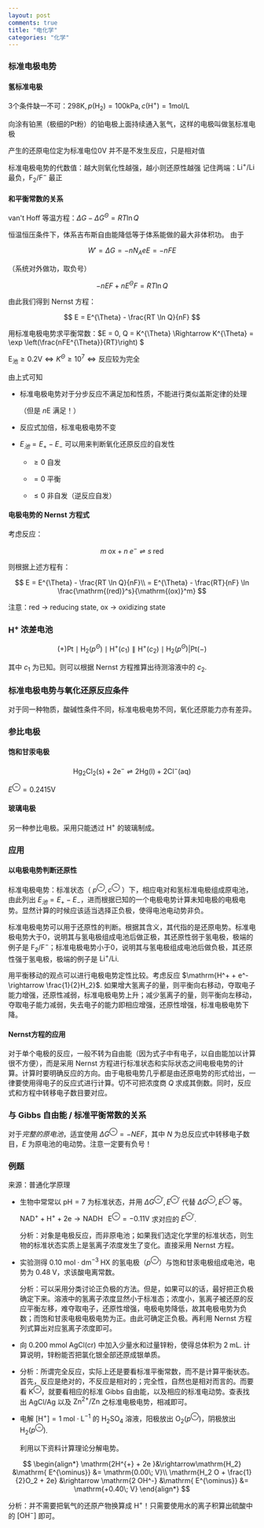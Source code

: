 ```yaml
---
layout: post
comments: true
title: "电化学"
categories: "化学"
---
```


### 标准电极电势

#### 氢标准电极

3个条件缺一不可：$298 \mathrm{K}, p(\mathrm{H}_2) = 100 \mathrm{kPa}, c(\mathrm{H}^{+}) = 1 \mathrm{mol / L}$ 

向涂有铂黑（极细的Pt粉）的铂电极上面持续通入氢气，这样的电极叫做氢标准电极

产生的还原电位定为标准电位0V
并不是不发生反应，只是相对值

标准电极电势的代数值：越大则氧化性越强，越小则还原性越强
记住两端：$\mathrm{Li^{+} / Li}$ 最负，$\mathrm{F_2 / F^{-}}$ 最正

#### 和平衡常数的关系

van't Hoff 等温方程：$\Delta G - \Delta G^{\Theta} = RT \ln Q$

恒温恒压条件下，体系吉布斯自由能降低等于体系能做的最大非体积功。
由于 

$$
W' = \Delta G = -n N_A e E = -nFE
$$

（系统对外做功，取负号）

$$
-nEF + nE^{\Theta}F = RT \ln Q
$$

由此我们得到 Nernst 方程：

$$
E = E^{\Theta} - \frac{RT \ln Q}{nF}
$$

用标准电极电势求平衡常数：$E = 0, Q = K^{\Theta} \Rightarrow K^{\Theta} = \exp \left(\frac{nFE^{\Theta}}{RT}\right) $

$\mathrm{E_{池}} \geq 0.2 \mathrm{V} \Leftrightarrow K^{\Theta} \geq 10^{7} \Leftrightarrow \text{反应较为完全}$

由上式可知

- 标准电极电势对于分步反应不满足加和性质，不能进行类似盖斯定律的处理
  
  （但是 $n\mathrm{E}$ 满足！）

- 反应式加倍，标准电极电势不变

- $E_{池} = E_+ - E_-$ 可以用来判断氧化还原反应的自发性
  
  - $\geq 0$ 自发
  
  - $=0$ 平衡
  
  - $\leq 0$ 非自发（逆反应自发）

#### 电极电势的 Nernst 方程式

考虑反应：

$$
m \; \mathrm{ox} + n \; e^{-} \rightleftharpoons s \; \mathrm{red}
$$

则根据上述方程有：

$$
E = E^{\Theta} - \frac{RT \ln Q}{nF}\\
= E^{\Theta} - \frac{RT}{nF} \ln \frac{\mathrm{(red)}^s}{\mathrm{(ox)}^m}
$$

注意：red -> reducing state, ox -> oxidizing state

### $\mathrm{H^{+}}$ 浓差电池

$$
(+)\mathrm{Pt} \mid \mathrm{H_2} (p^\Theta) \mid \mathrm{H^+} (c_1) \parallel \mathrm{H^+} (c_2) \mid \mathrm{H_2}(p^\Theta) | \mathrm{Pt} (-)
$$

 其中 $c_1$ 为已知。则可以根据 Nernst 方程推算出待测溶液中的 $c_2$.

### 标准电极电势与氧化还原反应条件

对于同一种物质，酸碱性条件不同，标准电极电势不同，氧化还原能力亦有差异。

### 参比电极

#### 饱和甘汞电极

$$
\mathrm{Hg_2Cl_2(s) + 2e^{-} \rightleftharpoons 2Hg(l) + 2Cl^- (aq)}
$$

$E^{\ominus} = 0.2415 \text{V}$

#### 玻璃电极

另一种参比电极。采用只能透过 $\mathrm{H^{+}}$ 的玻璃制成。



### 应用

#### 以电极电势判断还原性

标准电极电势：标准状态（ $p^{\ominus},c^{\ominus}$ ）下，相应电对和氢标准电极组成原电池，由此列出 $E_{池}=E_+ - E_-$，进而根据已知的一个电极电势计算未知电极的电极电势。显然计算的时候应该适当选择正负极，使得电池电动势非负。

标准电极电势可以用于还原性的判断。根据其含义，其代指的是还原电势。标准电极电势大于0，说明其与氢电极组成电池后做正极，其还原性弱于氢电极，极端的例子是 $\mathrm{F_2 / F^-}$；标准电极电势小于0，说明其与氢电极组成电池后做负极，其还原性强于氢电极，极端的例子是 $\mathrm{Li^+ / Li}$.

用平衡移动的观点可以进行电极电势定性比较。考虑反应 $\mathrm{H^+ + e^- \rightarrow \frac{1}{2}H_2}$. 如果增大氢离子的量，则平衡向右移动，夺取电子能力增强，还原性减弱，标准电极电势上升；减少氢离子的量，则平衡向左移动，夺取电子能力减弱，失去电子的能力即相应增强，还原性增强，标准电极电势下降。

#### Nernst方程的应用

对于单个电极的反应，一般不转为自由能（因为式子中有电子，以自由能加以计算很不方便），而是采用 Nernst 方程进行标准状态和实际状态之间电极电势的计算。计算时要明确反应的方向。由于电极电势几乎都是由还原电势的形式给出，一律要使用得电子的反应式进行计算。切不可把浓度商 $Q$ 求成其倒数。同时，反应式和方程中转移电子数目要对应。

### 与 Gibbs 自由能 / 标准平衡常数的关系

对于*完整的原电池*，适宜使用 $\Delta G^\ominus = -NEF$，其中 $N$ 为总反应式中转移电子数目，$E$ 为原电池的电动势。注意一定要有负号！

### 例题

来源：普通化学原理

- 生物中常常以 $\mathrm{pH=7}$ 为标准状态，并用 $\Delta G^{\ominus'}, E^{\ominus'}$ 代替 $\Delta G^{\ominus}, E^{\ominus}$ 等。

  $\mathrm{NAD^+ + H^+ + 2e \rightarrow NADH \;\;\; E^{\ominus} = -0.11V}$  求对应的 $E^{\ominus'}$.

  分析：对象是电极反应，而非原电池；如果我们选定化学里的标准状态，则生物的标准状态实质上是氢离子浓度发生了变化。直接采用 Nernst 方程。

- 实验测得 $\mathrm{0.10 \; mol\cdot dm^{-3} \; HX}$ 的氢电极（$p^{\ominus}$）与饱和甘汞电极组成电池，电势为 $\mathrm{0.48 \; V}$，求该酸电离常数。


  分析：可以采用分类讨论正负极的方法。但是，如果可以的话，最好把正负极确定下来。溶液中的氢离子浓度显然小于标准态；浓度小，氢离子被还原的反应平衡左移，难夺取电子，还原性增强，电极电势降低，故其电极电势为负数；而饱和甘汞电极电极电势为正。由此可确定正负极。再利用 Nernst 方程列式算出对应氢离子浓度即可。

- 向 $\mathrm{0.200\; mmol \; AgCl(cr)}$ 中加入少量水和过量锌粉，使得总体积为 $2 \mathrm{\;mL}$. 计算说明，锌粉能否把氯化银全部还原成银单质。
- 
  分析：所谓完全反应，实际上还是要看标准平衡常数，而不是计算平衡状态。首先，反应是绝对的，不反应是相对的；完全性，自然也是相对而言的。而要看 $\mathrm{K^{\ominus}}$，就要看相应的标准 Gibbs 自由能，以及相应的标准电动势。查表找出 $\mathrm{AgCl/Ag}$ 以及 $\mathrm{Zn^{2+}/Zn}$ 之标准电极电势，相减即可。

- 电解 $\mathrm{[H^+] = 1 \; mol \cdot L^{-1}}$ 的 $\mathrm{H_2 SO_4}$ 溶液，阳极放出 $\mathrm{O_2}(p^{\ominus})$，阴极放出 $\mathrm{H_2}(p^{\ominus})$.

  利用以下资料计算理论分解电势。
  
$$
  \begin{align*}
  \mathrm{2H^{+} + 2e }&\rightarrow\mathrm{H_2} &\mathrm{ E^{\ominus}} &= \mathrm{0.00\; V}\\
  \mathrm{H_2 O + \frac{1}{2}O_2 + 2e} &\rightarrow \mathrm{2 OH^-} &\mathrm{ E^{\ominus}} &= \mathrm{+0.40\; V}
  \end{align*}
$$

分析：并不需要把氧气的还原产物换算成 $\mathrm{H^+}$！只需要使用水的离子积算出硫酸中的 $\mathrm{[OH^-]}$ 即可。

 

  